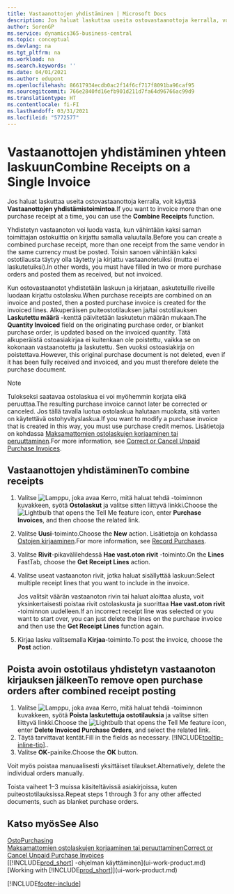 ```yaml
---
title: Vastaanottojen yhdistäminen | Microsoft Docs
description: Jos haluat laskuttaa useita ostovastaanottoja kerralla, voit käyttää Vastaanottojen yhdistämistoimintoa.
author: SorenGP
ms.service: dynamics365-business-central
ms.topic: conceptual
ms.devlang: na
ms.tgt_pltfrm: na
ms.workload: na
ms.search.keywords: ''
ms.date: 04/01/2021
ms.author: edupont
ms.openlocfilehash: 86617934ecdb0ac2f14f6cf717f8091ba96caf95
ms.sourcegitcommit: 766e2840fd16efb901d211d7fa64d96766ac99d9
ms.translationtype: HT
ms.contentlocale: fi-FI
ms.lasthandoff: 03/31/2021
ms.locfileid: "5772577"
---
```

# <a name="combine-receipts-on-a-single-invoice"></a><span data-ttu-id="db5c6-103">Vastaanottojen yhdistäminen yhteen laskuun</span><span class="sxs-lookup"><span data-stu-id="db5c6-103">Combine Receipts on a Single Invoice</span></span>

<span data-ttu-id="db5c6-104">Jos haluat laskuttaa useita ostovastaanottoja kerralla, voit käyttää **Vastaanottojen yhdistämistoimintoa**.</span><span class="sxs-lookup"><span data-stu-id="db5c6-104">If you want to invoice more than one purchase receipt at a time, you can use the **Combine Receipts** function.</span></span>  

<span data-ttu-id="db5c6-105">Yhdistetyn vastaanoton voi luoda vasta, kun vähintään kaksi saman toimittajan ostokuittia on kirjattu samalla valuutalla.</span><span class="sxs-lookup"><span data-stu-id="db5c6-105">Before you can create a combined purchase receipt, more than one receipt from the same vendor in the same currency must be posted.</span></span> <span data-ttu-id="db5c6-106">Toisin sanoen vähintään kaksi ostotilausta täytyy olla täytetty ja kirjattu vastaanotetuiksi (mutta ei laskutetuiksi).</span><span class="sxs-lookup"><span data-stu-id="db5c6-106">In other words, you must have filled in two or more purchase orders and posted them as received, but not invoiced.</span></span>  

<span data-ttu-id="db5c6-107">Kun ostovastaanotot yhdistetään laskuun ja kirjataan, askutetuille riveille luodaan kirjattu ostolasku.</span><span class="sxs-lookup"><span data-stu-id="db5c6-107">When purchase receipts are combined on an invoice and posted, then a posted purchase invoice is created for the invoiced lines.</span></span> <span data-ttu-id="db5c6-108">Alkuperäisen puiteostotilauksen ja/tai ostotilauksen **Laskutettu määrä** -kenttä päivitetään laskutetun määrän mukaan.</span><span class="sxs-lookup"><span data-stu-id="db5c6-108">The **Quantity Invoiced** field on the originating purchase order, or blanket purchase order, is updated based on the invoiced quantity.</span></span> <span data-ttu-id="db5c6-109">Tätä alkuperäistä ostoasiakirjaa ei kuitenkaan ole poistettu, vaikka se on kokonaan vastaanotettu ja laskutettu. Sen vuoksi ostoasiakirja on poistettava.</span><span class="sxs-lookup"><span data-stu-id="db5c6-109">However, this original purchase document is not deleted, even if it has been fully received and invoiced, and you must therefore delete the purchase document.</span></span>  

> [!NOTE]
> <span data-ttu-id="db5c6-110">Tulokseksi saatavaa ostolaskua ei voi myöhemmin korjata eikä peruuttaa.</span><span class="sxs-lookup"><span data-stu-id="db5c6-110">The resulting purchase invoice cannot later be corrected or canceled.</span></span> <span data-ttu-id="db5c6-111">Jos tällä tavalla luotua ostolaskua halutaan muokata, sitä varten on käytettävä ostohyvityslaskua.</span><span class="sxs-lookup"><span data-stu-id="db5c6-111">If you want to modify a purchase invoice that is created in this way, you must use purchase credit memos.</span></span> <span data-ttu-id="db5c6-112">Lisätietoja on kohdassa [Maksamattomien ostolaskujen korjaaminen tai peruuttaminen](purchasing-how-correct-cancel-unpaid-purchase-invoices.md).</span><span class="sxs-lookup"><span data-stu-id="db5c6-112">For more information, see [Correct or Cancel Unpaid Purchase Invoices](purchasing-how-correct-cancel-unpaid-purchase-invoices.md).</span></span>

## <a name="to-combine-receipts"></a><span data-ttu-id="db5c6-113">Vastaanottojen yhdistäminen</span><span class="sxs-lookup"><span data-stu-id="db5c6-113">To combine receipts</span></span>

1. <span data-ttu-id="db5c6-114">Valitse ![Lamppu, joka avaa Kerro, mitä haluat tehdä -toiminnon](media/ui-search/search_small.png "Kerro, mitä haluat tehdä") kuvakkeen, syötä **Ostolaskut** ja valitse sitten liittyvä linkki.</span><span class="sxs-lookup"><span data-stu-id="db5c6-114">Choose the ![Lightbulb that opens the Tell Me feature](media/ui-search/search_small.png "Tell me what you want to do") icon, enter **Purchase Invoices**, and then choose the related link.</span></span>  
2. <span data-ttu-id="db5c6-115">Valitse **Uusi**-toiminto.</span><span class="sxs-lookup"><span data-stu-id="db5c6-115">Choose the **New** action.</span></span> <span data-ttu-id="db5c6-116">Lisätietoja on kohdassa [Ostojen kirjaaminen](purchasing-how-record-purchases.md).</span><span class="sxs-lookup"><span data-stu-id="db5c6-116">For more information, see [Record Purchases](purchasing-how-record-purchases.md).</span></span>  
3. <span data-ttu-id="db5c6-117">Valitse **Rivit**-pikavälilehdessä **Hae vast.oton rivit** -toiminto.</span><span class="sxs-lookup"><span data-stu-id="db5c6-117">On the **Lines** FastTab, choose the **Get Receipt Lines** action.</span></span>  
4. <span data-ttu-id="db5c6-118">Valitse useat vastaanoton rivit, jotka haluat sisällyttää laskuun:</span><span class="sxs-lookup"><span data-stu-id="db5c6-118">Select multiple receipt lines that you want to include in the invoice.</span></span>  

    <span data-ttu-id="db5c6-119">Jos valitsit väärän vastaanoton rivin tai haluat aloittaa alusta, voit yksinkertaisesti poistaa rivit ostolaskusta ja suorittaa **Hae vast.oton rivit** -toiminnon uudelleen.</span><span class="sxs-lookup"><span data-stu-id="db5c6-119">If an incorrect receipt line was selected or you want to start over, you can just delete the lines on the purchase invoice and then use the **Get Receipt Lines** function again.</span></span>  
5. <span data-ttu-id="db5c6-120">Kirjaa lasku valitsemalla **Kirjaa**-toiminto.</span><span class="sxs-lookup"><span data-stu-id="db5c6-120">To post the invoice, choose the **Post** action.</span></span>  

## <a name="to-remove-open-purchase-orders-after-combined-receipt-posting"></a><span data-ttu-id="db5c6-121">Poista avoin ostotilaus yhdistetyn vastaanoton kirjauksen jälkeen</span><span class="sxs-lookup"><span data-stu-id="db5c6-121">To remove open purchase orders after combined receipt posting</span></span>

1. <span data-ttu-id="db5c6-122">Valitse ![Lamppu, joka avaa Kerro, mitä haluat tehdä -toiminnon](media/ui-search/search_small.png "Kerro, mitä haluat tehdä") kuvakkeen, syötä **Poista laskutettuja ostotilauksia** ja valitse sitten liittyvä linkki.</span><span class="sxs-lookup"><span data-stu-id="db5c6-122">Choose the ![Lightbulb that opens the Tell Me feature](media/ui-search/search_small.png "Tell me what you want to do") icon, enter **Delete Invoiced Purchase Orders**, and select the related link.</span></span>  
2. <span data-ttu-id="db5c6-123">Täytä tarvittavat kentät.</span><span class="sxs-lookup"><span data-stu-id="db5c6-123">Fill in the fields as necessary.</span></span> [!INCLUDE[tooltip-inline-tip](includes/tooltip-inline-tip_md.md)]<span data-ttu-id="db5c6-124">.</span><span class="sxs-lookup"><span data-stu-id="db5c6-124">.</span></span>
3. <span data-ttu-id="db5c6-125">Valitse **OK**-painike.</span><span class="sxs-lookup"><span data-stu-id="db5c6-125">Choose the **OK** button.</span></span>  

<span data-ttu-id="db5c6-126">Voit myös poistaa manuaalisesti yksittäiset tilaukset.</span><span class="sxs-lookup"><span data-stu-id="db5c6-126">Alternatively, delete the individual orders manually.</span></span>

<span data-ttu-id="db5c6-127">Toista vaiheet 1–3 muissa käsiteltävissä asiakirjoissa, kuten puiteostotilauksissa.</span><span class="sxs-lookup"><span data-stu-id="db5c6-127">Repeat steps 1 through 3 for any other affected documents, such as blanket purchase orders.</span></span>

## <a name="see-also"></a><span data-ttu-id="db5c6-128">Katso myös</span><span class="sxs-lookup"><span data-stu-id="db5c6-128">See Also</span></span>

[<span data-ttu-id="db5c6-129">Osto</span><span class="sxs-lookup"><span data-stu-id="db5c6-129">Purchasing</span></span>](purchasing-manage-purchasing.md)  
[<span data-ttu-id="db5c6-130">Maksamattomien ostolaskujen korjaaminen tai peruuttaminen</span><span class="sxs-lookup"><span data-stu-id="db5c6-130">Correct or Cancel Unpaid Purchase Invoices</span></span>](purchasing-how-correct-cancel-unpaid-purchase-invoices.md)  
<span data-ttu-id="db5c6-131">[[!INCLUDE[prod_short](includes/prod_short.md)] -ohjelman käyttäminen](ui-work-product.md)</span><span class="sxs-lookup"><span data-stu-id="db5c6-131">[Working with [!INCLUDE[prod_short](includes/prod_short.md)]](ui-work-product.md)</span></span>  


[!INCLUDE[footer-include](includes/footer-banner.md)]